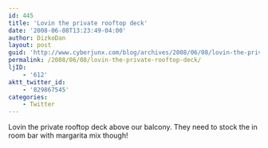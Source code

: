 ```yaml
---
id: 445
title: 'Lovin the private rooftop deck'
date: '2008-06-08T13:23:49-04:00'
author: DizkoDan
layout: post
guid: 'http://www.cyberjunx.com/blog/archives/2008/06/08/lovin-the-private-rooftop-deck/'
permalink: /2008/06/08/lovin-the-private-rooftop-deck/
ljID:
    - '612'
aktt_twitter_id:
    - '829867545'
categories:
    - Twitter
---
```


Lovin the private rooftop deck above our balcony. They need to stock the in room bar with margarita mix though!